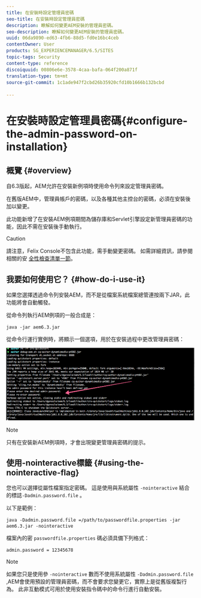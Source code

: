 ```yaml
---
title: 在安裝時設定管理員密碼
seo-title: 在安裝時設定管理員密碼
description: 瞭解如何變更AEM安裝的管理員密碼。
seo-description: 瞭解如何變更AEM安裝的管理員密碼。
uuid: 06da9890-ed63-4fb6-88d5-fd0e16bc4ceb
contentOwner: User
products: SG_EXPERIENCEMANAGER/6.5/SITES
topic-tags: Security
content-type: reference
discoiquuid: 00806e6e-3578-4caa-bafa-064f200a871f
translation-type: tm+mt
source-git-commit: 1c1ade947f2cbd26b35920cfd10b1666b132bcbd

---
```



# 在安裝時設定管理員密碼{#configure-the-admin-password-on-installation}

## 概覽 {#overview}

自6.3版起，AEM允許在安裝新例項時使用命令列來設定管理員密碼。

在舊版AEM中，管理員帳戶的密碼，以及各種其他主控台的密碼，必須在安裝後加以變更。

此功能新增了在安裝AEM例項期間為儲存庫和Servlet引擎設定新管理員密碼的功能，因此不需在安裝後手動執行。

>[!CAUTION]
>
>請注意，Felix Console不包含此功能，需手動變更密碼。 如需詳細資訊，請參閱相關的安 [全性檢查清單一節](/help/sites-administering/security-checklist.md#change-default-passwords-for-the-aem-and-osgi-console-admin-accounts)。

## 我要如何使用它？ {#how-do-i-use-it}

如果您選擇透過命令列安裝AEM，而不是從檔案系統檔案總管連按兩下JAR，此功能將會自動觸發。

從命令列執行AEM例項的一般合成是：

```shell
java -jar aem6.3.jar
```

從命令行運行實例時，將顯示一個選項，用於在安裝過程中更改管理員密碼：

![chlimage_1-116](assets/chlimage_1-116a.png)

>[!NOTE]
>
>只有在安裝新AEM例項時，才會出現變更管理員密碼的提示。

## 使用-nointeractive標籤 {#using-the-nointeractive-flag}

您也可以選擇從屬性檔案指定密碼。 這是使用與系統屬性 `-nointeractive` 結合的標誌`-Dadmin.password.file` 。

以下是範例：

```shell
java -Dadmin.password.file =/path/to/passwordfile.properties -jar aem6.3.jar -nointeractive
```

檔案內的密 `passwordfile.properties` 碼必須具備下列格式：

```xml
admin.password = 12345678
```

>[!NOTE]
>
>如果您只是使用參 `-nointeractive` 數而不使用系統屬性 `-Dadmin.password.file` ,AEM會使用預設的管理員密碼，而不會要求您變更它，實際上是從舊版複製行為。 此非互動模式可用於使用安裝指令碼中的命令行進行自動安裝。

